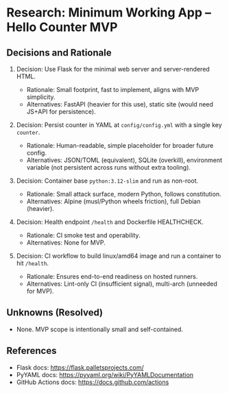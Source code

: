 # Research: Minimum Working App – Hello Counter MVP

## Decisions and Rationale

1. Decision: Use Flask for the minimal web server and server-rendered HTML.
   - Rationale: Small footprint, fast to implement, aligns with MVP simplicity.
   - Alternatives: FastAPI (heavier for this use), static site (would need JS+API for persistence).

2. Decision: Persist counter in YAML at `config/config.yml` with a single key `counter`.
   - Rationale: Human-readable, simple placeholder for broader future config.
   - Alternatives: JSON/TOML (equivalent), SQLite (overkill), environment variable (not persistent across runs without extra tooling).

3. Decision: Container base `python:3.12-slim` and run as non-root.
   - Rationale: Small attack surface, modern Python, follows constitution.
   - Alternatives: Alpine (musl/Python wheels friction), full Debian (heavier).

4. Decision: Health endpoint `/health` and Dockerfile HEALTHCHECK.
   - Rationale: CI smoke test and operability.
   - Alternatives: None for MVP.

5. Decision: CI workflow to build linux/amd64 image and run a container to hit `/health`.
   - Rationale: Ensures end-to-end readiness on hosted runners.
   - Alternatives: Lint-only CI (insufficient signal), multi-arch (unneeded for MVP).

## Unknowns (Resolved)

- None. MVP scope is intentionally small and self-contained.

## References

- Flask docs: https://flask.palletsprojects.com/
- PyYAML docs: https://pyyaml.org/wiki/PyYAMLDocumentation
- GitHub Actions docs: https://docs.github.com/actions
